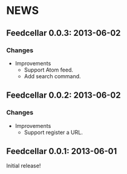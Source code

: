 # NEWS

## Feedcellar 0.0.3: 2013-06-02

### Changes

  * Improvements
    * Support Atom feed.
    * Add search command.

## Feedcellar 0.0.2: 2013-06-02

### Changes

  * Improvements
    * Support register a URL.

## Feedcellar 0.0.1: 2013-06-01

Initial release!
